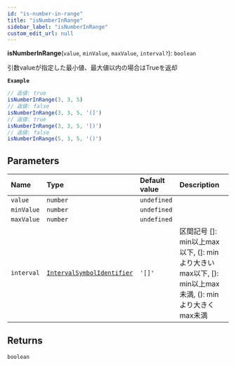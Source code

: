 ```yaml
---
id: "is-number-in-range"
title: "isNumberInRange"
sidebar_label: "isNumberInRange"
custom_edit_url: null
---
```


**isNumberInRange**(`value`, `minValue`, `maxValue`, `interval?`): `boolean`

引数valueが指定した最小値、最大値以内の場合はTrueを返却

**`Example`**

```ts
// 返値: true
isNumberInRange(3, 3, 5)
// 返値: false
isNumberInRange(3, 3, 5, '(]')
// 返値: true
isNumberInRange(3, 3, 5, '[)')
// 返値: false
isNumberInRange(5, 3, 5, '()')
```

## Parameters

| Name | Type                                                               | Default value | Description |
| :------ |:-------------------------------------------------------------------| :------ | :------ |
| `value` | `number`                                                           | `undefined` |  |
| `minValue` | `number`                                                           | `undefined` |  |
| `maxValue` | `number`                                                           | `undefined` |  |
| `interval` | [`IntervalSymbolIdentifier`](../types/IntervalSymbolIdentifier.md) | `'[]'` | 区間記号 []: min以上max以下, (]: minより大きいmax以下, [): min以上max未満, (): minより大きくmax未満 |

## Returns

`boolean`

